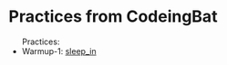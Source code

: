 # Practices from CodeingBat
<ul>
Practices:
  <li>Warmup-1: <a href="sleep_in.py">sleep_in<a></li>
</ul>
